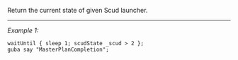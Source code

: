 Return the current state of given Scud launcher.


---
*Example 1:*
```sqf
waitUntil { sleep 1; scudState _scud > 2 };
guba say "MasterPlanCompletion";
```